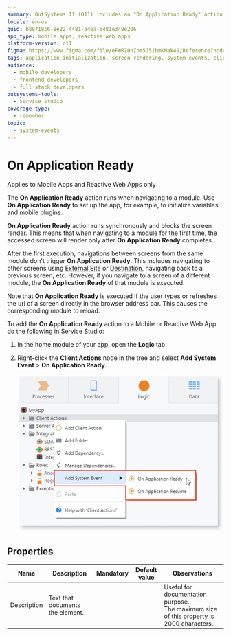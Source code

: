 ```yaml
---
summary: OutSystems 11 (O11) includes an "On Application Ready" action that initializes settings and blocks screen rendering until complete.
locale: en-us
guid: b89718c6-8e22-4481-a4ea-6481e349e206
app_type: mobile apps, reactive web apps
platform-version: o11
figma: https://www.figma.com/file/eFWRZ0nZhm5J5ibmKMak49/Reference?node-id=612:322
tags: application initialization, screen rendering, system events, client actions, ide usage
audience:
  - mobile developers
  - frontend developers
  - full stack developers
outsystems-tools:
  - service studio
coverage-type:
  - remember
topic:
  - system-events
---
```


# On Application Ready

<div class="info" markdown="1">

Applies to Mobile Apps and Reactive Web Apps only

</div>

The **On Application Ready** action runs when navigating to a module. Use **On Application Ready** to set up the app, for example, to initialize variables and mobile plugins.

**On Application Ready** action runs synchronously and blocks the screen render. This means that when navigating to a module for the first time, the accessed screen will render only after **On Application Ready** completes.

After the first execution, navigations between screens from the same module don't trigger **On Application Ready**. This includes navigating to other screens using 
[External Site](class-external-site.md) or [Destination](class-destination.md), navigating back to a previous screen, etc. However, if you navigate to a screen of a different module, the **On Application Ready** of that module is executed.

Note that **On Application Ready** is executed if the user types or refreshes the url of a screen directly in the browser address bar. This causes the corresponding module to reload.

To add the **On Application Ready** action to a Mobile or Reactive Web App do the following in Service Studio:

1. In the home module of your app, open the **Logic** tab.

1. Right-click the **Client Actions** node in the tree and select **Add System Event** > **On Application Ready**.

    ![Screenshot showing how to add the On Application Ready system event in Service Studio by right-clicking the Client Actions node and selecting Add System Event > On Application Ready](images/ss-add-system-event-reactive.png "Adding On Application Ready System Event in Service Studio")

## Properties

<table markdown="1">
<thead>
<tr>
<th>Name</th>
<th>Description</th>
<th>Mandatory</th>
<th>Default value</th>
<th>Observations</th>
</tr>
</thead>
<tbody>
<tr>
<td title="Description">Description</td>
<td>Text that documents the element.</td>
<td></td>
<td></td>
<td>Useful for documentation purpose.<br/>The maximum size of this property is 2000 characters.</td>
</tr>
</tbody>
</table>
